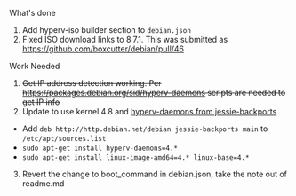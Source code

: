 
What's done

1. Add hyperv-iso builder section to `debian.json`
2. Fixed ISO download links to 8.7.1. This was submitted as https://github.com/boxcutter/debian/pull/46


Work Needed

1. ~~Get IP address detection working. Per https://packages.debian.org/sid/hyperv-daemons scripts are needed to get IP info~~
2. Update to use kernel 4.8 and [hyperv-daemons from jessie-backports](https://packages.debian.org/jessie-backports/hyperv-daemons)
 - Add `deb http://http.debian.net/debian jessie-backports main` to `/etc/apt/sources.list`
 - `sudo apt-get install hyperv-daemons=4.*`
 - `sudo apt-get install linux-image-amd64=4.* linux-base=4.*`
3. Revert the change to boot_command in debian.json, take the note out of readme.md
